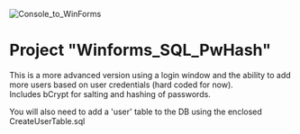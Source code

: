 ![Console_to_WinForms](https://img.shields.io/badge/Console➡️WinForms-Ported-00C853)

# Project "Winforms_SQL_PwHash"

This is a more advanced version using a login window and the ability to add more users based on user credentials (hard coded for now).<br> Includes bCrypt for salting and hashing of passwords.

You will also need to add a 'user' table to the DB using the enclosed CreateUserTable.sql
